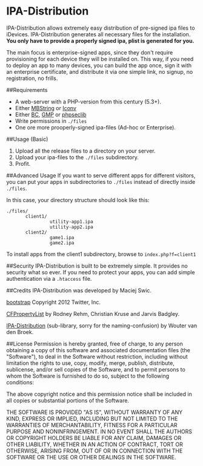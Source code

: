 IPA-Distribution
================

IPA-Distribution allows extremely easy distribution of pre-signed ipa files to iDevices. IPA-Distribution generates all necessary files for the installation. **You only have to provide a properly signed ipa, plist is generated for you.**

The main focus is enterprise-signed apps, since they don't require provisioning for each device they will be installed on. This way, if you need to deploy an app to many devices, you can build the app once, sign it with an enterprise certificate, and distribute it via one simple link, no signup, no registration, no frills.

##Requirements
* A web-server with a PHP-version from this century (5.3+).
* Either [MBString](http://php.net/mbstring) or [Iconv](http://php.net/iconv)
* Either [BC](http://php.net/bc), [GMP](http://php.net/gmp) or [phpseclib](http://phpseclib.sourceforge.net/)
* Write permissions in `./files`
* One ore more prooperly-signed ipa-files (Ad-hoc or Enterprise).

##Usage (Basic)
1. Upload all the release files to a directory on your server.
2. Upload your ipa-files to the `./files` subdirectory.
4. Profit.

##Advanced Usage
If you want to serve different apps for different visitors, you can put your apps in subdirectories to `./files` instead of directly inside `./files`.

In this case, your directory structure should look like this:

    ./files/
           client1/
                    utility-app1.ipa
                    utility-app2.ipa
           client2/
                    game1.ipa
                    game2.ipa
                    
To install apps from the client1 subdirectory, browse to `index.php?f=client1`

##Security
IPA-Distribution is built to be extremely simple. It provides no security what so ever. If you need to protect your apps, you can add simple authentication via a `.htaccess` file.

##Credits
IPA-Distribution was developed by Maciej Swic.

[bootstrap](https://github.com/twitter/bootstrap) Copyright 2012 Twitter, Inc.

[CFPropertyList](https://github.com/rodneyrehm/CFPropertyList) by Rodney Rehm, Christian Kruse and Jarvis Badgley.

[IPA-Distribution](https://github.com/wbroek/IPA-Distribution) (sub-library, sorry for the naming-confusion) by Wouter van den Broek.

##License
Permission is hereby granted, free of charge, to any person obtaining a copy of this software and associated documentation files (the "Software"), to deal in the Software without restriction, including without limitation the rights to use, copy, modify, merge, publish, distribute, sublicense, and/or sell copies of the Software, and to permit persons to whom the Software is furnished to do so, subject to the following conditions:

The above copyright notice and this permission notice shall be included in all copies or substantial portions of the Software.

THE SOFTWARE IS PROVIDED "AS IS", WITHOUT WARRANTY OF ANY KIND, EXPRESS OR IMPLIED, INCLUDING BUT NOT LIMITED TO THE WARRANTIES OF MERCHANTABILITY, FITNESS FOR A PARTICULAR PURPOSE AND NONINFRINGEMENT. IN NO EVENT SHALL THE AUTHORS OR COPYRIGHT HOLDERS BE LIABLE FOR ANY CLAIM, DAMAGES OR OTHER LIABILITY, WHETHER IN AN ACTION OF CONTRACT, TORT OR OTHERWISE, ARISING FROM, OUT OF OR IN CONNECTION WITH THE SOFTWARE OR THE USE OR OTHER DEALINGS IN THE SOFTWARE.
